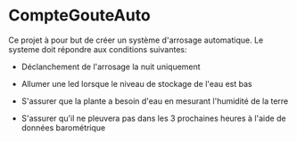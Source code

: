 # CompteGouteAuto
Ce projet à pour but de créer un système d'arrosage automatique.
Le systeme doit répondre aux conditions suivantes:

- Déclanchement de l'arrosage la nuit uniquement

- Allumer une led lorsque le niveau de stockage de l'eau est bas

- S'assurer que la plante a besoin d'eau en mesurant l'humidité de la terre

- S'assurer qu'il ne pleuvera pas dans les 3 prochaines heures à l'aide de données barométrique

